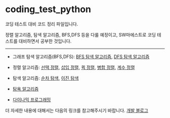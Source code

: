 # coding_test_python
코딩 테스트 대비 코드 정리 파일입니다.

정렬 알고리즘, 탐색 알고리즘, BFS,DFS 등을 다룰 예정이고, SW마에스트로 코딩 테스트를 대비하면서 공부한 것입니다.
***
- 그래프 탐색 알고리즘(BFS,DFS): [BFS 탐색 알고리즘](https://hangjastar.tistory.com/131), [DFS 탐색 알고리즘](https://hangjastar.tistory.com/130)

- 정렬 알고리즘: [선택 정렬](https://hangjastar.tistory.com/125?category=951912), [삽입 정렬](https://hangjastar.tistory.com/126?category=951912), [퀵 정렬](https://hangjastar.tistory.com/127?category=951912), [병합 정렬](https://hangjastar.tistory.com/132?category=951912), [계수 정렬](https://hangjastar.tistory.com/128?category=951912)

- 탐색 알고리즘: [순차 탐색](https://hangjastar.tistory.com/133?category=951912), [이진 탐색](https://hangjastar.tistory.com/134?category=951912)

- [탐욕 알고리즘](https://hangjastar.tistory.com/135?category=951912)

- [다이나믹 프로그래밍](https://hangjastar.tistory.com/136?category=951912)

더 자세한 내용에 대해서는 다음의 링크를 참고해주시기 바랍니다. [개발 블로그](https://hangjastar.tistory.com/category/Algorithm)
